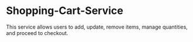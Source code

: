 # Shopping-Cart-Service
This service allows users to add, update, remove items, manage quantities, and proceed to checkout.
